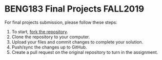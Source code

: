 # BENG183 Final Projects FALL2019
For final projects submission, please follow these steps:

1. To start, [fork the repository](https://guides.github.com/activities/forking/).
2. Clone the repository to your computer.
3. Upload your files and commit changes to complete your solution.
4. Push/sync the changes up to GitHub.
5. Create a pull request on the original repository to turn in the assignment.
